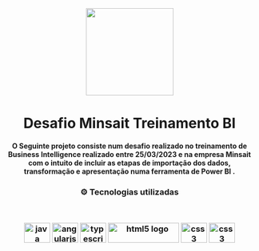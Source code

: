 <div align="center">
<img src="https://cdn.coodesh.com/companies/f44baa90-65bc-11ed-9234-a9b3679f5e3f/f44baa91-65bc-11ed-9234-a9b3679f5e3f.png" width="175px"> 
</div>
<h1 align="center">Desafio Minsait Treinamento BI</h1>
<h4 align="center">O Seguinte projeto consiste num desafio realizado no treinamento de Business Intelligence realizado entre 25/03/2023 e  na empresa Minsait com o intuito de incluir as etapas de importação dos dados, transformação e apresentação numa ferramenta de Power BI .</h4>

<h3 align="center">
⚙️ Tecnologias utilizadas

<p>&nbsp;</p>
<div align="center">
  <img src="https://cdn.jsdelivr.net/gh/devicons/devicon/icons/docker/docker-original.svg" height="40" width="52" alt="java logo"  />
  <img src="https://cdn.jsdelivr.net/gh/devicons/devicon/icons/linux/linux-original.svg" height="40" width="52" alt="angularjs logo"  />
  <img src="https://cdn.jsdelivr.net/gh/devicons/devicon/icons/python/python-original.svg" height="40" width="52" alt="typescript logo"  />
  <img src="https://upload.wikimedia.org/wikipedia/commons/thumb/0/0e/Hadoop_logo.svg/2560px-Hadoop_logo.svg.png" height="40" width="142" alt="html5 logo"   />
  <img src="https://upload.wikimedia.org/wikipedia/commons/b/bb/Apache_Hive_logo.svg" height="40" width="52" alt="css3 logo"  />
  <img src="https://upload.wikimedia.org/wikipedia/commons/thumb/f/f3/Apache_Spark_logo.svg/1200px-Apache_Spark_logo.svg.png" height="40" width="52" alt="css3 logo"  />
</div>
